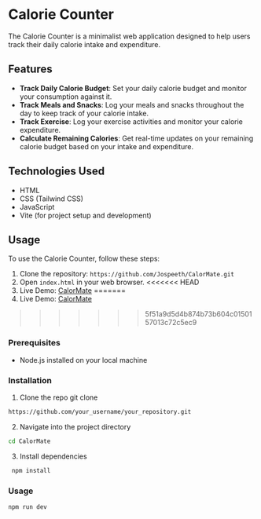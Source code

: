 # Calorie Counter

The Calorie Counter is a minimalist web application designed to help users track their daily calorie intake and expenditure.

## Features

- **Track Daily Calorie Budget**: Set your daily calorie budget and monitor your consumption against it.
- **Track Meals and Snacks**: Log your meals and snacks throughout the day to keep track of your calorie intake.
- **Track Exercise**: Log your exercise activities and monitor your calorie expenditure.
- **Calculate Remaining Calories**: Get real-time updates on your remaining calorie budget based on your intake and expenditure.

## Technologies Used

- HTML
- CSS (Tailwind CSS)
- JavaScript
- Vite (for project setup and development)

## Usage

To use the Calorie Counter, follow these steps:

1. Clone the repository: `https://github.com/Jospeeth/CalorMate.git`
2. Open `index.html` in your web browser.
<<<<<<< HEAD
3. Live Demo: <a href="https://calormate.netlify.app/" target="_blank">CalorMate</a>
=======
3. Live Demo: <a href="https://calormate.netlify.app" target="_blank">CalorMate</a>
>>>>>>> 5f51a9d5d4b874b73b604c0150157013c72c5ec9


### Prerequisites

- Node.js installed on your local machine
### Installation

1. Clone the repo git clone 
```bash
https://github.com/your_username/your_repository.git
```

2. Navigate into the project directory 


```bash
cd CalorMate
```

3. Install dependencies

```bash
 npm install
 ```


### Usage

```bash
npm run dev
 ```